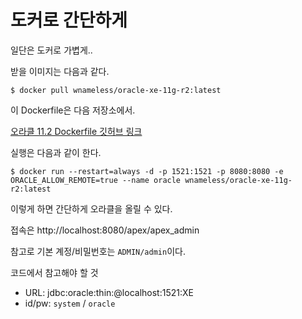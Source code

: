 # 도커로 간단하게

일단은 도커로 가볍게..

받을 이미지는 다음과 같다.  

```text
$ docker pull wnameless/oracle-xe-11g-r2:latest
```

이 Dockerfile은 다음 저장소에서.  

[오라클 11.2 Dockerfile 깃허브 링크](https://github.com/hyeyoom/docker-oracle-xe-11g)

실행은 다음과 같이 한다.  

```text
$ docker run --restart=always -d -p 1521:1521 -p 8080:8080 -e ORACLE_ALLOW_REMOTE=true --name oracle wnameless/oracle-xe-11g-r2:latest
```

이렇게 하면 간단하게 오라클을 올릴 수 있다.  

접속은 http://localhost:8080/apex/apex_admin

참고로 기본 계정/비밀번호는 `ADMIN/admin`이다.  

코드에서 참고해야 할 것

- URL: jdbc:oracle:thin:@localhost:1521:XE
- id/pw: `system` / `oracle`

